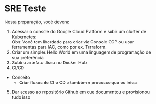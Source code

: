 # SRE Teste

Nesta preparação, você deverá:

1. Acessar o console do Google Cloud Platform e subir um cluster de Kubernetes: \
Obs: Você tem liberdade para criar via Console GCP ou usar ferramentas para IAC, como por ex. Terraform.
2. Criar um simples Hello World em uma linguagem de programação de sua preferência
3. Subir o artefato disso no Docker Hub
4. CI/CD
  - Conceito
    -  Criar fluxos de CI e CD e também o processo que os inicia
5. Dar acesso ao repositório Github em que documentou e provisionou tudo isso
